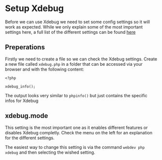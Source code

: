 # Setup Xdebug

Before we can use Xdebug we need to set some config settings so it will work as expected. While we only explain some of the most important settings here, a full list of the different settings can be found [here](https://xdebug.org/docs/all_settings)

## Preperations

Firstly we need to create a file so we can check the Xdebug settings. Create a new file called `xdebug.php` in a folder that can be accessed via your browser and with the following content:
```php:line-numbers {1}
<?php

xdebug_info();
```

The output looks very similar to `phpinfo()` but just contains the specific infos for Xdebug

## xdebug.mode

This setting is the most important one as it enables different features or disables Xdebug completly. Check the menu on the left for an explanation for the different settings.

The easiest way to change this setting is via the command `webdev php xdebug` and then selecting the wished setting.